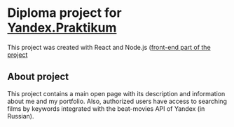 # Diploma project for [Yandex.Praktikum](https://praktikum.yandex.ru/)

This project was created with React and Node.js
([front-end part of the project](https://github.com/willarion/movies-explorer-frontend)

## About project

This project contains a main open page with its description and information about me and my portfolio. Also, authorized users have access to searching films by keywords integrated with the beat-movies API of Yandex (in Russian).

